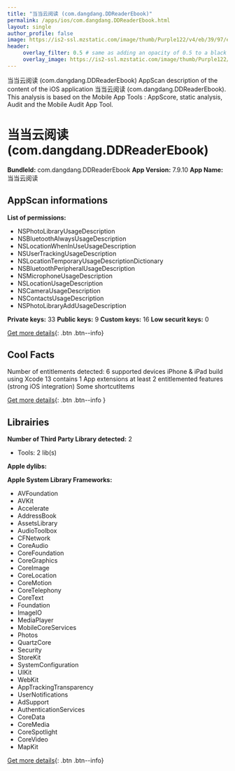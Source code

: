 ```yaml
---
title: "当当云阅读 (com.dangdang.DDReaderEbook)"
permalink: /apps/ios/com.dangdang.DDReaderEbook.html
layout: single
author_profile: false
image: https://is2-ssl.mzstatic.com/image/thumb/Purple122/v4/eb/39/97/eb3997ef-6955-7418-ce61-0df6e5c44f21/AppIcon-0-1x_U007emarketing-0-7-0-0-85-220.png/512x512bb.jpg
header: 
     overlay_filter: 0.5 # same as adding an opacity of 0.5 to a black background
     overlay_image: https://is2-ssl.mzstatic.com/image/thumb/Purple122/v4/eb/39/97/eb3997ef-6955-7418-ce61-0df6e5c44f21/AppIcon-0-1x_U007emarketing-0-7-0-0-85-220.png/512x512bb.jpg
---
```

当当云阅读 (com.dangdang.DDReaderEbook) AppScan description of the content of the iOS application 当当云阅读 (com.dangdang.DDReaderEbook). This analysis is based on the Mobile App Tools : AppScore, static analysis, Audit and the Mobile Audit App Tool.

# 当当云阅读 (com.dangdang.DDReaderEbook)

**BundleId:** com.dangdang.DDReaderEbook
**App Version:** 7.9.10
**App Name:** 当当云阅读


## AppScan informations 

**List of permissions:** 
- NSPhotoLibraryUsageDescription
- NSBluetoothAlwaysUsageDescription
- NSLocationWhenInUseUsageDescription
- NSUserTrackingUsageDescription
- NSLocationTemporaryUsageDescriptionDictionary
- NSBluetoothPeripheralUsageDescription
- NSMicrophoneUsageDescription
- NSLocationUsageDescription
- NSCameraUsageDescription
- NSContactsUsageDescription
- NSPhotoLibraryAddUsageDescription
  
  
**Private keys:** 33
**Public keys:** 9
**Custom keys:** 16
**Low securit keys:** 0
  
[Get more details](/pricing.html){: .btn .btn--info}

## Cool Facts

Number of entitlements detected: 6
supported devices iPhone & iPad
build using Xcode 13
contains 1 App extensions
at least 2 entitlemented features (strong iOS integration)
Some shortcutItems 
  
[Get more details](/pricing.html){: .btn .btn--info }

## Librairies 
**Number of Third Party Library detected:** 2
- Tools: 2 lib(s)


**Apple dylibs:**


**Apple System Library Frameworks:**
- AVFoundation
- AVKit
- Accelerate
- AddressBook
- AssetsLibrary
- AudioToolbox
- CFNetwork
- CoreAudio
- CoreFoundation
- CoreGraphics
- CoreImage
- CoreLocation
- CoreMotion
- CoreTelephony
- CoreText
- Foundation
- ImageIO
- MediaPlayer
- MobileCoreServices
- Photos
- QuartzCore
- Security
- StoreKit
- SystemConfiguration
- UIKit
- WebKit
- AppTrackingTransparency
- UserNotifications
- AdSupport
- AuthenticationServices
- CoreData
- CoreMedia
- CoreSpotlight
- CoreVideo
- MapKit


  
[Get more details](/pricing.html){: .btn .btn--info}

